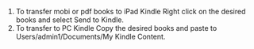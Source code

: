 1) To transfer mobi or pdf books to iPad Kindle
Right click on the desired books and select Send to Kindle.
2) To transfer to PC Kindle
Copy the desired books and paste to 
Users/admin1/Documents/My Kindle Content.